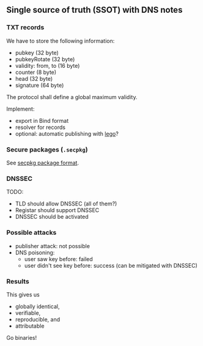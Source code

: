Single source of truth (SSOT) with DNS notes
--------------------------------------------

### TXT records

We have to store the following information:

-   pubkey (32 byte)
-   pubkeyRotate (32 byte)
-   validity: from, to (16 byte)
-   counter (8 byte)
-   head (32 byte)
-   signature (64 byte)

The protocol shall define a global maximum validity.

Implement:

-   export in Bind format
-   resolver for records
-   optional: automatic publishing with
    [lego](https://github.com/xenolf/lego)?

### Secure packages (`.secpkg`)

See [secpkg package
format](https://godoc.org/github.com/frankbraun/codechain/secpkg).

### DNSSEC

TODO:

-   TLD should allow DNSSEC (all of them?)
-   Registar should support DNSSEC
-   DNSSEC should be activated

### Possible attacks

-   publisher attack: not possible
-   DNS poisoning:
    -   user saw key before: failed
    -   user didn't see key before: success (can be mitigated with
        DNSSEC)

### Results

This gives us

-   globally identical,
-   verifiable,
-   reproducible, and
-   attributable

Go binaries!
